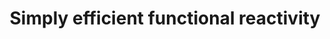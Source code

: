 ---
title: Simply efficient functional reactivity
paper-url: http://conal.net/papers/simply-reactive/old-tech-report-superceded.pdf
authors:
- Conal Elliott
type: paper
tags:
- FRP
doHaskell-type: research paper
dohaskell-year: 2008
---
